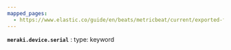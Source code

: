```yaml
---
mapped_pages:
  - https://www.elastic.co/guide/en/beats/metricbeat/current/exported-fields-meraki.html
---
```





**`meraki.device.serial`**
:   type: keyword


